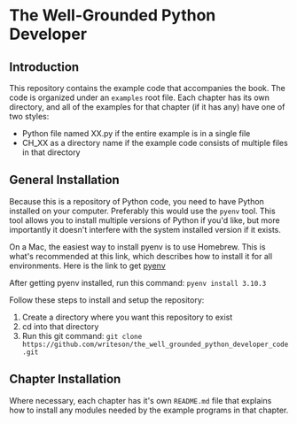 # The Well-Grounded Python Developer

## Introduction

This repository contains the example code that accompanies the book. The code is organized under an `examples` root file. Each chapter has its own directory, and all of the examples for that chapter (if it has any) have one of two styles:

* Python file named XX.py if the entire example is in a single file
* CH_XX as a directory name if the example code consists of multiple files in that directory

## General Installation

Because this is a repository of Python code, you need to have Python installed on your computer. Preferably this would use the `pyenv` tool. This tool allows you to install multiple versions of Python if you'd like, but more importantly it doesn't interfere with the system installed version if it exists.

On a Mac, the easiest way to install pyenv is to use Homebrew. This is what's recommended at this link, which describes how to install it for all environments. Here is the link to get [pyenv](https://github.com/pyenv/pyenv)

After getting pyenv installed, run this command: ```pyenv install 3.10.3```

Follow these steps to install and setup the repository:

1. Create a directory where you want this repository to exist
2. cd into that directory
3. Run this git command: ```git clone https://github.com/writeson/the_well_grounded_python_developer_code.git```

## Chapter Installation

Where necessary, each chapter has it's own `README.md` file that explains how to install any modules needed by the example programs in that chapter.
